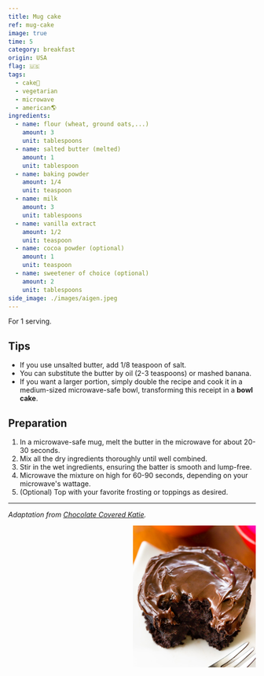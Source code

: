 ```yaml
---
title: Mug cake
ref: mug-cake
image: true
time: 5
category: breakfast
origin: USA
flag: 🇺🇸
tags:
  - cake🍰
  - vegetarian
  - microwave
  - american🌎
ingredients:
  - name: flour (wheat, ground oats,...)
    amount: 3
    unit: tablespoons
  - name: salted butter (melted)
    amount: 1
    unit: tablespoon
  - name: baking powder
    amount: 1/4
    unit: teaspoon
  - name: milk
    amount: 3
    unit: tablespoons
  - name: vanilla extract
    amount: 1/2
    unit: teaspoon
  - name: cocoa powder (optional)
    amount: 1
    unit: teaspoon
  - name: sweetener of choice (optional)
    amount: 2
    unit: tablespoons
side_image: ./images/aigen.jpeg
---
```


For 1 serving. 

## Tips
- If you use unsalted butter, add 1/8 teaspoon of salt.
- You can substitute the butter by oil (2-3 teaspoons) or mashed banana.
- If you want a larger portion, simply double the recipe and cook it in a medium-sized microwave-safe bowl, transforming this receipt in a **bowl cake**.

## Preparation
1.  In a microwave-safe mug, melt the butter in the microwave for about 20-30 seconds. 
2. Mix all the dry ingredients thoroughly until well combined.
3. Stir in the wet ingredients, ensuring the batter is smooth and lump-free.
4. Microwave the mixture on high for 60-90 seconds, depending on your microwave's wattage.
5. (Optional) Top with your favorite frosting or toppings as desired. 

---

_Adaptation from [Chocolate Covered Katie](https://chocolatecoveredkatie.com/chocolate-mug-cake-recipe/)._

<img src="images/mugcake.jpg" style="width:250px; float:right;"/>